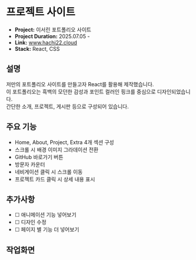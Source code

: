 <h1>프로젝트 사이트</h1>


<ul>
  <li><strong>Project:</strong> 이서린 포트폴리오 사이트</li>
  <li><strong>Project Duration:</strong> 2025.07.05 - </li>
  <li><strong>Link:</strong> <a href="https://www.hachi22.cloud" target="_blank">www.hachi22.cloud</a></li>
  <li><strong>Stack:</strong> React, CSS</li>
</ul>

<h2>설명</h2>

<p>
저만의 포트폴리오 사이트를 만들고자 React를 활용해 제작했습니다.<br>
이 포트폴리오는 흑백의 모던한 감성과 포인트 컬러인 핑크를 중심으로 디자인되었습니다.<br>
간단한 소개, 프로젝트, 게시판 등으로 구성되어 있습니다.
</p>
<h2>주요 기능</h2>

<ul>
  <li>Home, About, Project, Extra 4개 섹션 구성</li>
  <li>스크롤 시 배경 이미지 그라데이션 전환</li>
  <li>GitHub 바로가기 버튼</li>
  <li>방문자 카운터</li>
  <li>네비게이션 클릭 시 스크롤 이동</li>
  <li>프로젝트 카드 클릭 시 상세 내용 표시</li>
</ul>
<h2>추가사항</h2>

<ul>
  <li>☐ 애니메이션 기능 넣어보기</li>
  <li>☐ 디자인 수정</li>
  <li>☐ 페이지 별 기능 더 넣어보기</li>
</ul>

<h2>작업화면</h2>

